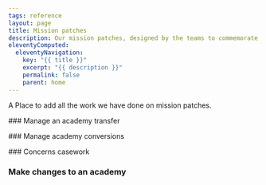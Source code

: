 ```yaml
---
tags: reference
layout: page
title: Mission patches
description: Our mission patches, designed by the teams to commemorate key achievements in the design and build of our services.
eleventyComputed:
  eleventyNavigation:
    key: "{{ title }}"
    excerpt: "{{ description }}"
    permalink: false
    parent: home
---
```


A Place to add all the work we have done on mission patches.

### Manage an academy transfer

### Manage academy conversions

### Concerns casework

### Make changes to an academy